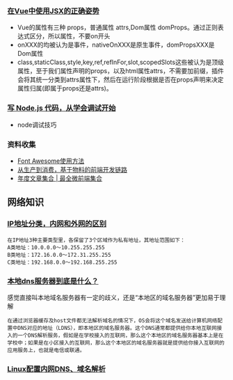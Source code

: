 <!--
 * @Desc: 
 * @FilePath: /firewood/month/2021/05_README.md
 * @Author: liujianwei1
 * @Date: 2021-05-06 11:42:46
 * @LastEditors: liujianwei1
 * @Reference Desc: 
-->

### [在Vue中使用JSX的正确姿势](https://zhuanlan.zhihu.com/p/37920151)
- Vue的属性有三种 props，普通属性 attrs,Dom属性 domProps。通过正则表达式区分，所以属性，不要on开头
- onXXX的均被认为是事件，nativeOnXXX是原生事件，domPropsXXX是Dom属性
- class,staticClass,style,key,ref,refInFor,slot,scopedSlots这些被认为是顶级属性，至于我们属性声明的props，以及html属性attrs，不需要加前缀，插件会将其统一分类到attrs属性下，然后在运行阶段根据是否在props声明来决定属性归属(即属于props还是attrs)。

### [写 Node.js 代码，从学会调试开始](https://mp.weixin.qq.com/s/7PNE3nBhpQOTN4stChvWzQ)
- node调试技巧

### 资料收集
- [Font Awesome使用方法](https://www.cnblogs.com/zhaowy/p/8400244.html)
- [从生产到消费，基于物料的前端开发链路](https://developer.aliyun.com/article/772938)
- [年度文章集合 | 最全微前端集合](https://juejin.cn/post/6844904030720770055)

## 网络知识
### [IP地址分类，内网和外网的区别](https://blog.csdn.net/obession/article/details/47978815)
```
在IP地址3种主要类型里，各保留了3个区域作为私有地址，其地址范围如下： 
A类地址：10.0.0.0～10.255.255.255 
B类地址：172.16.0.0～172.31.255.255 
C类地址：192.168.0.0～192.168.255.255
```

### [本地dns服务器到底是什么？](https://www.zhihu.com/question/48085305)
感觉直接叫本地域名服务器有一定的歧义，还是“本地区的域名服务器”更加易于理解
```
在通过浏览器缓存及host文件都无法解析域名的情况下，OS会将这个域名发送给计算机网络配置中DNS对应的地址（LDNS），即本地区的域名服务器。这个DNS通常都提供给你本地互联网接入的一个DNS解析服务，假如是在学校接入的互联网，那么这个本地区的域名服务器基本上是在学校中；如果是在小区接入的互联网，那么这个本地区的域名服务器就是提供给你接入互联网的应用服务上，也就是电信或联通。
```

### [Linux配置内网DNS、域名解析](https://www.jianshu.com/p/f720f00d1dcb)